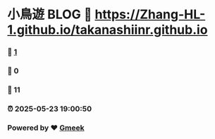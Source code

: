# 小鳥遊 BLOG :link: https://Zhang-HL-1.github.io/takanashiinr.github.io 
### :page_facing_up: [1](https://Zhang-HL-1.github.io/takanashiinr.github.io/tag.html) 
### :speech_balloon: 0 
### :hibiscus: 11 
### :alarm_clock: 2025-05-23 19:00:50 
### Powered by :heart: [Gmeek](https://github.com/Meekdai/Gmeek)
